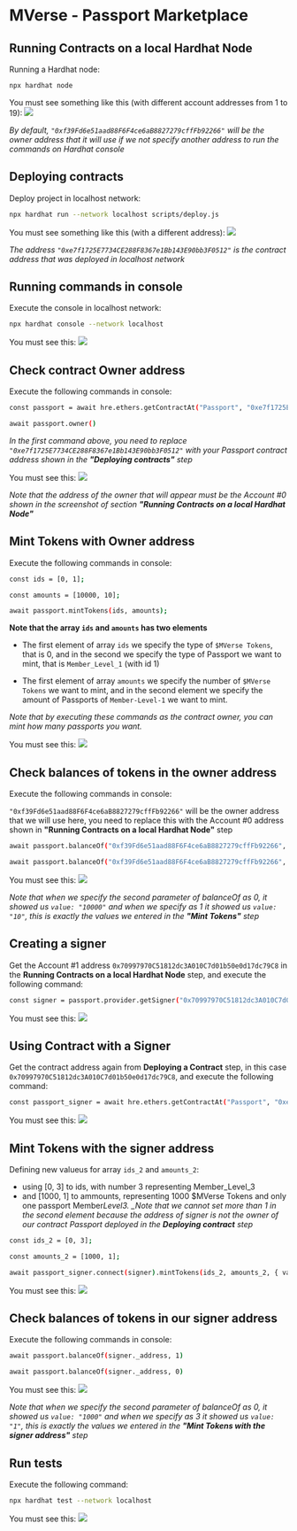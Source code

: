 # MVerse - Passport Marketplace

<!-- ## Sample Hardhat Project

This project demonstrates a basic Hardhat use case. It comes with a sample contract, a test for that contract, and a script that deploys that contract.

Try running some of the following tasks:

```shell
npx hardhat help
npx hardhat test
GAS_REPORT=true npx hardhat test
npx hardhat node
npx hardhat run scripts/deploy.js
``` -->

## Running Contracts on a local Hardhat Node

Running a Hardhat node:

```sh
npx hardhat node
```

You must see something like this (with different account addresses from 1 to 19):
![](readme_images/hardhat_node.png)

_By default, `"0xf39Fd6e51aad88F6F4ce6aB8827279cffFb92266"` will be the owner address that it will use if we not specify another address to run the commands on Hardhat console_

## Deploying contracts

Deploy project in localhost network:

```sh
npx hardhat run --network localhost scripts/deploy.js
```

You must see something like this (with a different address):
![](readme_images/hardhat_deploy.png)

_The address `"0xe7f1725E7734CE288F8367e1Bb143E90bb3F0512"` is the contract address that was deployed in localhost network_

## Running commands in console

Execute the console in localhost network:

```sh
npx hardhat console --network localhost
```

You must see this:
![](readme_images/hardhat_console.png)

## Check contract Owner address

Execute the following commands in console:

```sh
const passport = await hre.ethers.getContractAt("Passport", "0xe7f1725E7734CE288F8367e1Bb143E90bb3F0512");

await passport.owner()
```

_In the first command above, you need to replace `"0xe7f1725E7734CE288F8367e1Bb143E90bb3F0512"` with your Passport contract address shown in the **"Deploying contracts"** step_

You must see this:
![](readme_images/hardhat_owner_address.png)

_Note that the address of the owner that will appear must be the Account #0 shown in the screenshot of section **"Running Contracts on a local Hardhat Node"**_

## Mint Tokens with Owner address

Execute the following commands in console:

```sh
const ids = [0, 1];

const amounts = [10000, 10];

await passport.mintTokens(ids, amounts);
```

**Note that the array `ids` and `amounts` has two elements**

- The first element of array `ids` we specify the type of `$MVerse Tokens`, that is 0, and in the second we specify the type of Passport we want to mint, that is `Member_Level_1` (with id 1)

- The first element of array `amounts` we specify the number of `$MVerse Tokens` we want to mint, and in the second element we specify the amount of Passports of `Member-Level-1` we want to mint.

_Note that by executing these commands as the contract owner, you can mint how many passports you want._

You must see this:
![](readme_images/hardhat_mintTokens.png)

## Check balances of tokens in the owner address

Execute the following commands in console:

`"0xf39Fd6e51aad88F6F4ce6aB8827279cffFb92266"` will be the owner address that we will use here, you need to replace this with the Account #0 address shown in **"Running Contracts on a local Hardhat Node"** step

```sh
await passport.balanceOf("0xf39Fd6e51aad88F6F4ce6aB8827279cffFb92266", 0)

await passport.balanceOf("0xf39Fd6e51aad88F6F4ce6aB8827279cffFb92266", 1)
```

You must see this:
![](readme_images/hardhat_check_balance_of_owner.png)

_Note that when we specify the second parameter of balanceOf as 0, it showed us `value: "10000"` and when we specify as 1 it showed us `value: "10"`, this is exactly the values we entered in the **"Mint Tokens"** step_

## Creating a signer

Get the Account #1 address `0x70997970C51812dc3A010C7d01b50e0d17dc79C8` in the **Running Contracts on a local Hardhat Node** step, and execute the following command:

```sh
const signer = passport.provider.getSigner("0x70997970C51812dc3A010C7d01b50e0d17dc79C8");
```

You must see this:
![](readme_images/hardhat_signer.png)

## Using Contract with a Signer

Get the contract address again from **Deploying a Contract** step, in this case `0x70997970C51812dc3A010C7d01b50e0d17dc79C8`, and execute the following command:

```sh
const passport_signer = await hre.ethers.getContractAt("Passport", "0xe7f1725E7734CE288F8367e1Bb143E90bb3F0512", signer);
```

You must see this:
![](readme_images/hardhat_passport_signer.png)

## Mint Tokens with the signer address

Defining new valueus for array `ids_2` and `amounts_2`:

- using [0, 3] to ids, with number 3 representing Member_Level_3
- and [1000, 1] to ammounts, representing 1000 $MVerse Tokens and only one passport Member*Level3. \_Note that we cannot set more than 1 in the second element because the address of signer is not the owner of our contract Passport deployed in the **Deploying contract** step*

```sh
const ids_2 = [0, 3];

const amounts_2 = [1000, 1];

await passport_signer.connect(signer).mintTokens(ids_2, amounts_2, { value: ethers.utils.parseEther("1.0") });
```

You must see this:
![](readme_images/hardhat_mintTokens_signer.png)

## Check balances of tokens in our signer address

Execute the following commands in console:

```sh
await passport.balanceOf(signer._address, 1)

await passport.balanceOf(signer._address, 0)
```

You must see this:
![](readme_images/hardhat_check_balance_of_signer.png)

_Note that when we specify the second parameter of balanceOf as 0, it showed us `value: "1000"` and when we specify as 3 it showed us `value: "1"`, this is exactly the values we entered in the **"Mint Tokens with the signer address"** step_

## Run tests

Execute the following command:

```sh
npx hardhat test --network localhost
```

You must see this:
![](readme_images/hardhat_tests.png)

